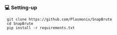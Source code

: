 ### 💻 Setting-up
 ```
  git clone https://github.com/Plasmonix/SnapBrute
  cd SnapBrute
  pip install -r requirements.txt
  
  
